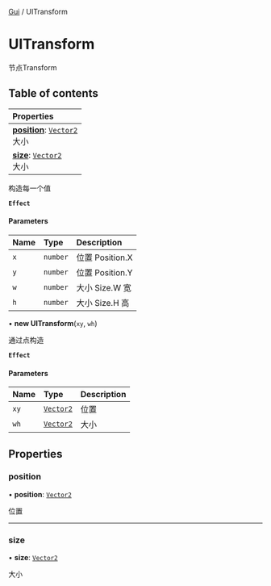 [Gui](../groups/Gui.Gui.md) / UITransform

# UITransform <Badge type="tip" text="Class" /> <Score text="UITransform" />

节点Transform

## Table of contents

| Properties |
| :-----|
| **[position](UI.UITransform.md#position)**: [`Vector2`](Type.Vector2.md) <br> 大小|
| **[size](UI.UITransform.md#size)**: [`Vector2`](Type.Vector2.md) <br> 大小|

构造每一个值

**`Effect`**


#### Parameters

| Name | Type | Description |
| :------ | :------ | :------ |
| `x` | `number` | 位置 Position.X |
| `y` | `number` |  位置 Position.Y |
| `w` | `number` | 大小 Size.W 宽 |
| `h` | `number` | 大小 Size.H 高 |

• **new UITransform**(`xy`, `wh`)

通过点构造

**`Effect`**


#### Parameters

| Name | Type | Description |
| :------ | :------ | :------ |
| `xy` | [`Vector2`](Type.Vector2.md) | 位置 |
| `wh` | [`Vector2`](Type.Vector2.md) | 大小 |

## Properties

### position <Score text="position" /> 

• **position**: [`Vector2`](Type.Vector2.md)

位置

___

### size <Score text="size" /> 

• **size**: [`Vector2`](Type.Vector2.md)

大小
